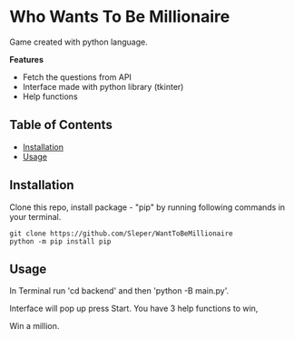 # Who Wants To Be Millionaire

Game created with python language.

**Features**
* Fetch the questions from API
* Interface made with python library (tkinter)
* Help functions 

## Table of Contents

- [Installation](#installation)
- [Usage](#usage)

## Installation

Clone this repo, install package - "pip" by running following commands in your terminal.

```python=
git clone https://github.com/Sleper/WantToBeMillionaire
python -m pip install pip
```

## Usage

In Terminal run 'cd backend' and then 'python -B main.py'.

Interface will pop up press Start. You have 3 help functions to win,

Win a million.
